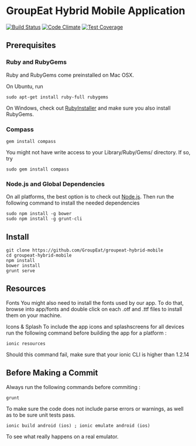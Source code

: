 # GroupEat Hybrid Mobile Application

[![Build Status](https://api.shippable.com/projects/546a96c3d46935d5fbbddccc/badge?branchName=master)](https://app.shippable.com/projects/546a96c3d46935d5fbbddccc/builds/latest)    [![Code Climate](https://codeclimate.com/repos/54ad15d4695680573000abb4/badges/eff72be7b75e406f0908/gpa.svg)](https://codeclimate.com/repos/54ad15d4695680573000abb4/feed)    [![Test Coverage](https://codeclimate.com/repos/54ad15d4695680573000abb4/badges/eff72be7b75e406f0908/coverage.svg)](https://codeclimate.com/repos/54ad15d4695680573000abb4/feed)



## Prerequisites

### Ruby and RubyGems

Ruby and RubyGems come preinstalled on Mac OSX.

On Ubuntu, run

    sudo apt-get install ruby-full rubygems

On Windows, check out [RubyInstaller](http://rubyinstaller.org/) and make sure you also install RubyGems.

### Compass

    gem install compass

You might not have write access to your Library/Ruby/Gems/ directory. If so, try
    
    sudo gem install compass
    

### Node.js and Global Dependencies

On all platforms, the best option is to check out [Node.js](http://nodejs.org/).
Then run the following command to install the needed dependencies

    sudo npm install -g bower
    sudo npm install -g grunt-cli

## Install

    git clone https://github.com/GroupEat/groupeat-hybrid-mobile
    cd groupeat-hybrid-mobile
    npm install
    bower install
    grunt serve

## Resources

Fonts
You might also need to install the fonts used by our app. To do that, browse into app/fonts and double click on each .otf and .ttf files to install them on your machine.

Icons & Splash
To include the app icons and splashscreens for all devices run the following command before building the app for a platform :
    
    ionic resources
    
Should this command fail, make sure that your ionic CLI is higher than 1.2.14

## Before Making a Commit

Always run the following commands before commiting :

    grunt
 
 To make sure the code does not include parse errors or warnings, as well as to be sure unit tests pass.
 
    ionic build android (ios) ; ionic emulate android (ios)
    
 To see what really happens on a real emulator.

